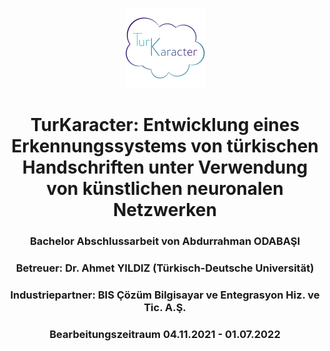 <div align="center">

<p align="center">
    <img
        src="./Assets/Turkaracter Logo.png"
        raw=true
        alt="turkaracter_Logo"
        style="width: 128px; height: 128px" />
</p>

<h1 align="center">
    TurKaracter: Entwicklung eines Erkennungssystems von türkischen Handschriften unter Verwendung von künstlichen neuronalen Netzwerken
</h1>
<h3 align="center">
    Bachelor Abschlussarbeit von Abdurrahman ODABAŞI
</h3>
<h3 align="center">
    Betreuer: Dr. Ahmet YILDIZ (Türkisch-Deutsche Universität)
</h3>
<h3 align="center">
    Industriepartner: BIS Çözüm Bilgisayar ve Entegrasyon Hiz. ve Tic. A.Ş.
</h3>
<h3 align="center">
    Bearbeitungszeitraum 04.11.2021 - 01.07.2022
</h3>
</div>